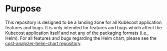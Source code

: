 # Purpose

This repository is designed to be a landing zone for all Kubecost application features and bugs. It is only intended for features and bugs which affect the Kubecost application itself and not any of the packaging formats (i.e., Helm). For all features and bugs regarding the Helm chart, please see the [cost-analyzer-helm-chart repository](https://github.com/kubecost/cost-analyzer-helm-chart).

